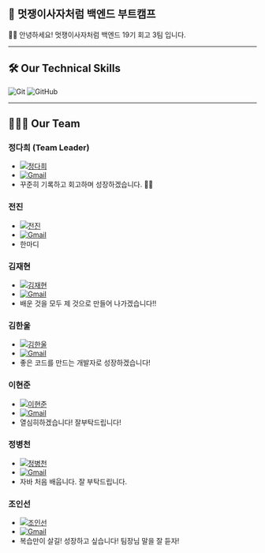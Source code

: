 ## 🦁 멋쟁이사자처럼 백엔드 부트캠프
👋🏻 안녕하세요! 멋쟁이사자처럼 백엔드 19기 회고 3팀 입니다.

---

## 🛠️ Our Technical Skills
<!-- ![Java](https://img.shields.io/badge/Java-05122A?style=flat-square&logo=Java) -->
<!--![Spring](https://img.shields.io/badge/Spring-05122A?style=flat-square&logo=Spring) -->
<!--!![SpringBoot](https://img.shields.io/badge/SpringBoot-05122A?style=flat-square&logo=SpringBoot) -->
<!--!![Javascript](https://img.shields.io/badge/Javascript-05122A?style=flat-square&logo=Javascript) -->
<!--!![HTML](https://img.shields.io/badge/HTML-05122A?style=flat-square&logo=HTML5) -->
<!--!![CSS](https://img.shields.io/badge/CSS-05122A?style=flat-square&logo=CSS3) -->
![Git](https://img.shields.io/badge/Git-05122A?style=flat&logo=github)
![GitHub](https://img.shields.io/badge/GitHub-05122A?style=flat&logo=github)

---

## 🧑🏻‍💻 Our Team
### 정다희 (Team Leader)
- [![정다희](https://img.shields.io/badge/-daheenamic-05122A?style=flat&logo=GitHub)](https://github.com/star1431)
- [![Gmail](https://img.shields.io/badge/-meluna0226@gmail.com-05122A?style=flat&logo=Gmail)](mailto:meluna0226@gmail.com)
- 꾸준히 기록하고 회고하며 성장하겠습니다. 👊🏻

### 전진
- [![전진](https://img.shields.io/badge/-jin-05122A?style=flat&logo=GitHub)](https://github.com/jin-YSH)
- [![Gmail](https://img.shields.io/badge/-username@gmail.com-05122A?style=flat&logo=Gmail)](mailto:username@gmail.com)
- 한마디

### 김재현
- [![김재현](https://img.shields.io/badge/-kimjaehyun7-05122A?style=flat&logo=GitHub)](https://github.com/kimjaehyun7)
- [![Gmail](https://img.shields.io/badge/-wogus7765@gmail.com-05122A?style=flat&logo=Gmail)](mailto:wogus7765@gmail.com)
- 배운 것을 모두 제 것으로 만들어 나가겠습니다!!

### 김한울
- [![김한울](https://img.shields.io/badge/-kkhw1000-05122A?style=flat&logo=GitHub)](https://github.com/kkhw1000)
- [![Gmail](https://img.shields.io/badge/-kkhw1000@gmail.com-05122A?style=flat&logo=Gmail)](mailto:kkhw1000@gmail.com)
- 좋은 코드를 만드는 개발자로 성장하겠습니다!
  
### 이현준
- [![이현준](https://img.shields.io/badge/-saintzia-05122A?style=flat&logo=GitHub)](https://github.com/saintzia)
- [![Gmail](https://img.shields.io/badge/-username@gmail.com-05122A?style=flat&logo=Gmail)](mailto:username@gmail.com)
- 열심히하겠습니다! 잘부탁드립니다!

### 정병천
- [![정병천](https://img.shields.io/badge/-star1431-05122A?style=flat&logo=GitHub)](https://github.com/star1431)
- [![Gmail](https://img.shields.io/badge/-bcjung0425@gmail.com-05122A?style=flat&logo=Gmail)](mailto:bcjung0425@gmail.com)
- 자바 처음 배웁니다. 잘 부탁드립니다.

### 조인선
- [![조인선](https://img.shields.io/badge/-Chosunin-05122A?style=flat&logo=GitHub)](https://github.com/Chosunin)
- [![Gmail](https://img.shields.io/badge/-choinsun@g.kmou.ac.kr-05122A?style=flat&logo=Gmail)](mailto:chosinsun@g.kmou.ac.kr)
- 복습만이 살길! 성장하고 싶습니다! 팀장님 말을 잘 듣자!
